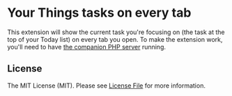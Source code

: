 # Your Things tasks on every tab

This extension will show the current task you're focusing on (the task at the top of your Today list) on every tab you open. To make the extension work, you'll need to have [the companion PHP server](https://github.com/m1guelpf/things-server) running.

## License

The MIT License (MIT). Please see [License File](LICENSE.md) for more information.